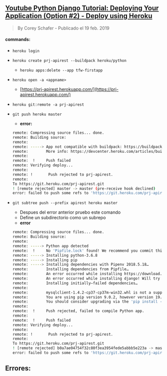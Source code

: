 ## [Youtube Python Django Tutorial: Deploying Your Application (Option #2) - Deploy using Heroku](https://youtu.be/6DI_7Zja8Zc?t=744)
> By Corey Schafer - Publicado el 19 feb. 2019

#### commands:
- `heroku login`
- `heroku create prj-apirest --buildpack heroku/python`
    - `heroku apps:delete --app tfw-firstapp`
- `heroku open -a <appname>`
    - [https://prj-apirest.herokuapp.com/](https://prj-apirest.herokuapp.com/)

- `heroku git:remote -a prj-apirest`
- `git push heroku master` 
    - **error:**
    ```sh
    remote: Compressing source files... done.
    remote: Building source:
    remote:
    remote: -----> App not compatible with buildpack: https://buildpack-registry.s3.amazonaws.com/buildpacks/heroku/python.tgz
    remote:        More info: https://devcenter.heroku.com/articles/buildpacks#detection-failure
    remote:
    remote:  !     Push failed
    remote: Verifying deploy...
    remote:
    remote: !       Push rejected to prj-apirest.
    remote:
    To https://git.heroku.com/prj-apirest.git
    ! [remote rejected] master -> master (pre-receive hook declined)
    error: failed to push some refs to 'https://git.heroku.com/prj-apirest.git'    
    ```
- `git subtree push --prefix apirest heroku master`
    - Despues del error anterior pruebo este comando
    - Define un subdirectorio como un subrepo
    - **error**
    ```sh
    remote: Compressing source files... done.
    remote: Building source:
    remote:
    remote: -----> Python app detected
    remote:  !     No 'Pipfile.lock' found! We recommend you commit this into your repository.
    remote: -----> Installing python-3.6.8
    remote: -----> Installing pip
    remote: -----> Installing dependencies with Pipenv 2018.5.18…
    remote:        Installing dependencies from Pipfile…
    remote:        An error occurred while installing https://download.lfd.uci.edu/pythonlibs/u2hcgva4/mysqlclient-1.4.2-cp37-cp37m-win32.whl#egg=mysqlclient! Will try again.
    remote:        An error occurred while installing django! Will try again.
    remote:        Installing initially–failed dependencies…
    remote:
    remote:        mysqlclient-1.4.2-cp37-cp37m-win32.whl is not a supported wheel on this platform.
    remote:        You are using pip version 9.0.2, however version 19.1 is available.
    remote:        You should consider upgrading via the 'pip install --upgrade pip' command.
    remote:
    remote:  !     Push rejected, failed to compile Python app.
    remote:
    remote:  !     Push failed
    remote: Verifying deploy...
    remote:
    remote: !       Push rejected to prj-apirest.
    remote:
    To https://git.heroku.com/prj-apirest.git
    ! [remote rejected] b0a7ae04754f32c80f3ea3954fede5abbb5e223a -> master (pre-receive hook declined)
    error: failed to push some refs to 'https://git.heroku.com/prj-apirest.git'    
    ```
## Errores:


